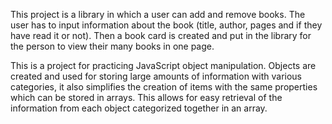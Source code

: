 This project is a library in which a user can add and remove books. The user has to input information about the book (title, author, pages and if they have read it or not). Then a book card is created and put in the library for the person to view their many books in one page. 

This is a project for practicing JavaScript object manipulation. Objects are created and used for storing large amounts of information with various categories, it also simplifies the creation of items with the same properties which can be stored in arrays. This allows for easy retrieval of the information from each object categorized together in an array.